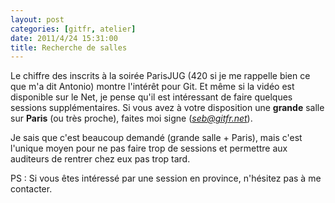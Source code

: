 ```yaml
---
layout: post
categories: [gitfr, atelier]
date: 2011/4/24 15:31:00
title: Recherche de salles
---
```


Le chiffre des inscrits à la soirée ParisJUG (420 si je me rappelle bien ce que m'a dit Antonio) montre l'intérêt pour Git. Et même si la vidéo est disponible sur le Net, je pense qu'il est intéressant de faire quelques sessions supplémentaires. Si vous avez à votre disposition une **grande** salle sur **Paris** (ou très proche), faites moi signe (*seb@gitfr.net*).

Je sais que c'est beaucoup demandé (grande salle + Paris), mais c'est l'unique moyen pour ne pas faire trop de sessions et permettre aux auditeurs de rentrer chez eux pas trop tard.

PS : Si vous êtes intéressé par une session en province, n'hésitez pas à me contacter.
